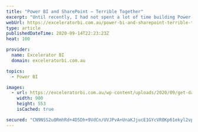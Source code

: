 ```yaml
---
title: "Power BI and SharePoint – Terrible Together"
excerpt: "Until recently, I had not spent a lot of time building Power BI Reporting solutions that have SharePoint Online as a data source (This article refers to SharePoint Online specifically, but I am sure the experience is the same with on premise SharePoint). Over the last month or so I [...]Read More »"
webUrl: https://exceleratorbi.com.au/power-bi-and-sharepoint-terrible-together/
type: article
publishedDateTime: 2020-09-14T22:23:23Z
heat: 100

provider:
  name: Excelerator BI
  domain: exceleratorbi.com.au

topics:
  - Power BI

images:
  - url: https://exceleratorbi.com.au/wp-content/uploads/2020/09/get-data-from-sharepoint.png
    width: 900
    height: 553
    isCached: true

secured: "CN9NSS2u0RmhRd+4D5Dh+9VdCn/UVJPvA+UnaKJjucE1GYcVR0Kp61ekyl2vpwv+79hTJ04UI2hVC4PuJIAh0uNd6cyOTS+qjRsWZSdtlrMhGZdUa//vhcVwunW+M4d/JZYFZoNo6SEgAzH0rNAkA3DbJKxE5+LJXe2RjwVtOi12rur80xKjO/U8DKJdVJShpaOkXgOHxS7ZJjh0ZPS6m7XPEXDi/XDlHpcsBp+LsMKWy0ogFJXDpZeV/zCbqu5JR+rH+hbE+AIQbYhzngl6Y8sRvUZBFDFhbeU4bvWB/odBy4Y9b+KIgzPlzt161NcC4G0polsvPEskD3kQgoDRyTFKRmprrLy6JY2eQnfaNz8=;QlHLXyCaXIzVwIcRzI8Vzg=="
---
```


